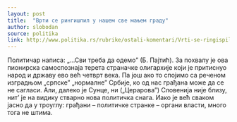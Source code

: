 ```yaml
---
layout: post
title:  "Врти се рингишпил у нашем све мањем граду"
author: slobodan
source: politika
link: http://www.politika.rs/rubrike/ostali-komentari/Vrti-se-ringispil-u-nasem-sve-manjem-gradu.sr.html
---
```


Политичар написа: „...Сви треба да одемо” (Б. Пајтић). За похвалу је ова пионирска самоспознаја терета страначке олигархије који је притиснуо народ и државу ево већ четврт века. Па још ако то спојимо са реченом изградњом „српске” „нормалне” Србије, ко од нас грађана може да се не сагласи. Али, далеко је Сунце, ни („Церарова”) Словенија није близу, нит’ је на видику стварно нова политичка снага. Иако је већ сваком јасно да у троуглу: грађани – политичке странке – органи власти, много тога не штима.

